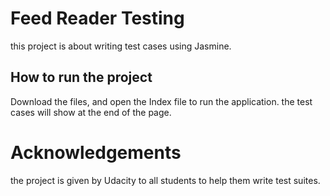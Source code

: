 # Feed Reader Testing

this project is about writing test cases using Jasmine.

## How to run the project

Download the files, and open the Index file to run the application. the test cases will show at the end of the page.

# Acknowledgements

the project is given by Udacity to all students to help them write test suites.